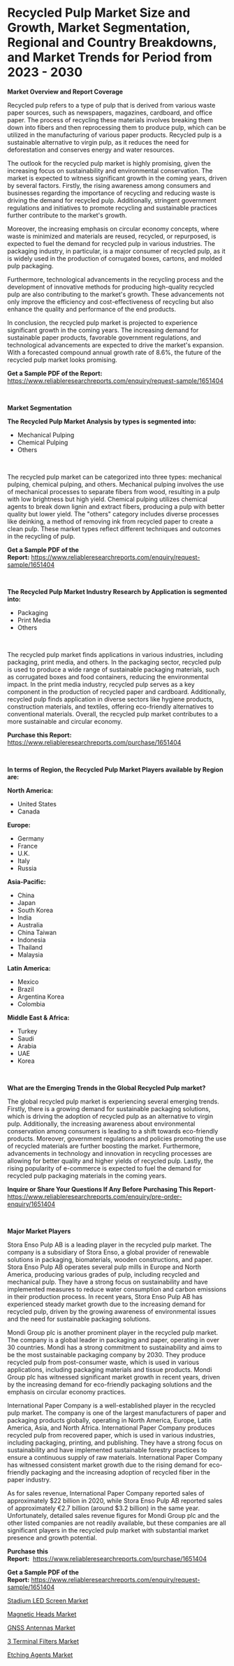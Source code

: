 <p><h1>Recycled Pulp Market Size and Growth, Market Segmentation, Regional and Country Breakdowns, and Market Trends for Period from 2023 -  2030</h1></p><p><strong>Market Overview and Report Coverage</strong></p>
<p><p>Recycled pulp refers to a type of pulp that is derived from various waste paper sources, such as newspapers, magazines, cardboard, and office paper. The process of recycling these materials involves breaking them down into fibers and then reprocessing them to produce pulp, which can be utilized in the manufacturing of various paper products. Recycled pulp is a sustainable alternative to virgin pulp, as it reduces the need for deforestation and conserves energy and water resources.</p><p>The outlook for the recycled pulp market is highly promising, given the increasing focus on sustainability and environmental conservation. The market is expected to witness significant growth in the coming years, driven by several factors. Firstly, the rising awareness among consumers and businesses regarding the importance of recycling and reducing waste is driving the demand for recycled pulp. Additionally, stringent government regulations and initiatives to promote recycling and sustainable practices further contribute to the market's growth.</p><p>Moreover, the increasing emphasis on circular economy concepts, where waste is minimized and materials are reused, recycled, or repurposed, is expected to fuel the demand for recycled pulp in various industries. The packaging industry, in particular, is a major consumer of recycled pulp, as it is widely used in the production of corrugated boxes, cartons, and molded pulp packaging.</p><p>Furthermore, technological advancements in the recycling process and the development of innovative methods for producing high-quality recycled pulp are also contributing to the market's growth. These advancements not only improve the efficiency and cost-effectiveness of recycling but also enhance the quality and performance of the end products.</p><p>In conclusion, the recycled pulp market is projected to experience significant growth in the coming years. The increasing demand for sustainable paper products, favorable government regulations, and technological advancements are expected to drive the market's expansion. With a forecasted compound annual growth rate of 8.6%, the future of the recycled pulp market looks promising.</p></p>
<p><strong>Get a Sample PDF of the Report:</strong> <a href="https://www.reliableresearchreports.com/enquiry/request-sample/1651404">https://www.reliableresearchreports.com/enquiry/request-sample/1651404</a></p>
<p>&nbsp;</p>
<p><strong>Market Segmentation</strong></p>
<p><strong>The Recycled Pulp Market Analysis by types is segmented into:</strong></p>
<p><ul><li>Mechanical Pulping</li><li>Chemical Pulping</li><li>Others</li></ul></p>
<p>&nbsp;</p>
<p><p>The recycled pulp market can be categorized into three types: mechanical pulping, chemical pulping, and others. Mechanical pulping involves the use of mechanical processes to separate fibers from wood, resulting in a pulp with low brightness but high yield. Chemical pulping utilizes chemical agents to break down lignin and extract fibers, producing a pulp with better quality but lower yield. The "others" category includes diverse processes like deinking, a method of removing ink from recycled paper to create a clean pulp. These market types reflect different techniques and outcomes in the recycling of pulp.</p></p>
<p><strong>Get a Sample PDF of the Report:</strong>&nbsp;<a href="https://www.reliableresearchreports.com/enquiry/request-sample/1651404">https://www.reliableresearchreports.com/enquiry/request-sample/1651404</a></p>
<p>&nbsp;</p>
<p><strong>The Recycled Pulp Market Industry Research by Application is segmented into:</strong></p>
<p><ul><li>Packaging</li><li>Print Media</li><li>Others</li></ul></p>
<p>&nbsp;</p>
<p><p>The recycled pulp market finds applications in various industries, including packaging, print media, and others. In the packaging sector, recycled pulp is used to produce a wide range of sustainable packaging materials, such as corrugated boxes and food containers, reducing the environmental impact. In the print media industry, recycled pulp serves as a key component in the production of recycled paper and cardboard. Additionally, recycled pulp finds application in diverse sectors like hygiene products, construction materials, and textiles, offering eco-friendly alternatives to conventional materials. Overall, the recycled pulp market contributes to a more sustainable and circular economy.</p></p>
<p><strong>Purchase this Report:</strong>&nbsp; <a href="https://www.reliableresearchreports.com/purchase/1651404">https://www.reliableresearchreports.com/purchase/1651404</a></p>
<p>&nbsp;</p>
<p><strong>In terms of Region, the Recycled Pulp Market Players available by Region are:</strong></p>
<p>
    <p> <strong> North America: </strong>
        <ul>
            <li>United States</li>
            <li>Canada</li>
        </ul>
        </p> 
    <p> <strong> Europe: </strong>
        <ul>
            <li>Germany</li>
            <li>France</li>
            <li>U.K.</li>
            <li>Italy</li>
            <li>Russia</li>
        </ul>
        </p> 
    <p> <strong> Asia-Pacific: </strong>
        <ul>
            <li>China</li>
            <li>Japan</li>
            <li>South Korea</li>
            <li>India</li>
            <li>Australia</li>
            <li>China Taiwan</li>
            <li>Indonesia</li>
            <li>Thailand</li>
            <li>Malaysia</li>
        </ul>
        </p> 
    <p> <strong> Latin America: </strong>
        <ul>
            <li>Mexico</li>
            <li>Brazil</li>
            <li>Argentina Korea</li>
            <li>Colombia</li>
        </ul>
        </p> 
    <p> <strong> Middle East & Africa: </strong>
        <ul>
            <li>Turkey</li>
            <li>Saudi</li>
            <li>Arabia</li>
            <li>UAE</li>
            <li>Korea</li>
        </ul>
    </p>
    </p>
<p>&nbsp;</p>
<p><strong>What are the Emerging Trends in the Global Recycled Pulp market?</strong></p>
<p><p>The global recycled pulp market is experiencing several emerging trends. Firstly, there is a growing demand for sustainable packaging solutions, which is driving the adoption of recycled pulp as an alternative to virgin pulp. Additionally, the increasing awareness about environmental conservation among consumers is leading to a shift towards eco-friendly products. Moreover, government regulations and policies promoting the use of recycled materials are further boosting the market. Furthermore, advancements in technology and innovation in recycling processes are allowing for better quality and higher yields of recycled pulp. Lastly, the rising popularity of e-commerce is expected to fuel the demand for recycled pulp packaging materials in the coming years.</p></p>
<p><strong>Inquire or Share Your Questions If Any Before Purchasing This Report</strong>- <a href="https://www.reliableresearchreports.com/enquiry/pre-order-enquiry/1651404">https://www.reliableresearchreports.com/enquiry/pre-order-enquiry/1651404</a></p>
<p>&nbsp;</p>
<p><strong>Major Market Players</strong></p>
<p><p>Stora Enso Pulp AB is a leading player in the recycled pulp market. The company is a subsidiary of Stora Enso, a global provider of renewable solutions in packaging, biomaterials, wooden constructions, and paper. Stora Enso Pulp AB operates several pulp mills in Europe and North America, producing various grades of pulp, including recycled and mechanical pulp. They have a strong focus on sustainability and have implemented measures to reduce water consumption and carbon emissions in their production process. In recent years, Stora Enso Pulp AB has experienced steady market growth due to the increasing demand for recycled pulp, driven by the growing awareness of environmental issues and the need for sustainable packaging solutions.</p><p>Mondi Group plc is another prominent player in the recycled pulp market. The company is a global leader in packaging and paper, operating in over 30 countries. Mondi has a strong commitment to sustainability and aims to be the most sustainable packaging company by 2030. They produce recycled pulp from post-consumer waste, which is used in various applications, including packaging materials and tissue products. Mondi Group plc has witnessed significant market growth in recent years, driven by the increasing demand for eco-friendly packaging solutions and the emphasis on circular economy practices.</p><p>International Paper Company is a well-established player in the recycled pulp market. The company is one of the largest manufacturers of paper and packaging products globally, operating in North America, Europe, Latin America, Asia, and North Africa. International Paper Company produces recycled pulp from recovered paper, which is used in various industries, including packaging, printing, and publishing. They have a strong focus on sustainability and have implemented sustainable forestry practices to ensure a continuous supply of raw materials. International Paper Company has witnessed consistent market growth due to the rising demand for eco-friendly packaging and the increasing adoption of recycled fiber in the paper industry.</p><p>As for sales revenue, International Paper Company reported sales of approximately $22 billion in 2020, while Stora Enso Pulp AB reported sales of approximately €2.7 billion (around $3.2 billion) in the same year. Unfortunately, detailed sales revenue figures for Mondi Group plc and the other listed companies are not readily available, but these companies are all significant players in the recycled pulp market with substantial market presence and growth potential.</p></p>
<p><strong>Purchase this Report:</strong>&nbsp;&nbsp;<a href="https://www.reliableresearchreports.com/purchase/1651404">https://www.reliableresearchreports.com/purchase/1651404</a></p>
<p></p>
<p><strong>Get a Sample PDF of the Report:</strong>&nbsp;<a href="https://www.reliableresearchreports.com/enquiry/request-sample/1651404">https://www.reliableresearchreports.com/enquiry/request-sample/1651404</a></p>
<p><p><a href="https://medium.com/@favor.case.flash/stadium-led-screen-market-size-cagr-trends-2024-2030-37a44eaf1102">Stadium LED Screen Market</a></p><p><a href="https://medium.com/@half.skull.am/magnetic-heads-market-trends-and-market-analysis-forecasted-for-period-2023-2030-7fac8de7665d">Magnetic Heads Market</a></p><p><a href="https://medium.com/@blow.allow.stir/gnss-antennas-market-size-and-market-trends-complete-industry-overview-2023-to-2030-996c497a6ea7">GNSS Antennas Market</a></p><p><a href="https://medium.com/@there.mix.bring/3-terminal-filters-nbsp-market-focuses-on-market-share-size-and-projected-forecast-till-2030-f3e8392931b0">3 Terminal Filters Market</a></p><p><a href="https://medium.com/@read.code.store/decoding-etching-agents-market-metrics-market-share-trends-and-growth-patterns-ad27dfdcead9">Etching Agents Market</a></p></p>